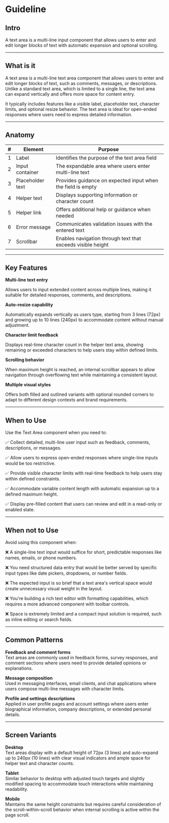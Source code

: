 # Guideline

## Intro
A text area is a multi-line input component that allows users to enter and edit longer blocks of text with automatic expansion and optional scrolling.

---

## What is it
A text area is a multi-line text area component that allows users to enter and edit longer blocks of text, such as comments, messages, or descriptions. Unlike a standard text area, which is limited to a single line, the text area can expand vertically and offers more space for content entry.

It typically includes features like a visible label, placeholder text, character limits, and optional resize behavior. The text area is ideal for open-ended responses where users need to express detailed information.

---

## Anatomy

| # | Element | Purpose |
|---|---------|---------|
| 1 | Label | Identifies the purpose of the text area field |
| 2 | Input container | The expandable area where users enter multi-line text |
| 3 | Placeholder text | Provides guidance on expected input when the field is empty |
| 4 | Helper text | Displays supporting information or character count |
| 5 | Helper link | Offers additional help or guidance when needed |
| 6 | Error message | Communicates validation issues with the entered text |
| 7 | Scrollbar | Enables navigation through text that exceeds visible height |

---

## Key Features

**Multi-line text entry**

Allows users to input extended content across multiple lines, making it suitable for detailed responses, comments, and descriptions.

**Auto-resize capability**

Automatically expands vertically as users type, starting from 3 lines (72px) and growing up to 10 lines (240px) to accommodate content without manual adjustment.

**Character limit feedback**

Displays real-time character count in the helper text area, showing remaining or exceeded characters to help users stay within defined limits.

**Scrolling behavior**

When maximum height is reached, an internal scrollbar appears to allow navigation through overflowing text while maintaining a consistent layout.

**Multiple visual styles**

Offers both filled and outlined variants with optional rounded corners to adapt to different design contexts and brand requirements.

---

## When to Use

Use the Text Area component when you need to:

✅ Collect detailed, multi-line user input such as feedback, comments, descriptions, or messages.

✅ Allow users to express open-ended responses where single-line inputs would be too restrictive.

✅ Provide visible character limits with real-time feedback to help users stay within defined constraints.

✅ Accommodate variable content length with automatic expansion up to a defined maximum height.

✅ Display pre-filled content that users can review and edit in a read-only or enabled state.

---

## When not to Use

Avoid using this component when:

❌ A single-line text input would suffice for short, predictable responses like names, emails, or phone numbers.

❌ You need structured data entry that would be better served by specific input types like date pickers, dropdowns, or number fields.

❌ The expected input is so brief that a text area's vertical space would create unnecessary visual weight in the layout.

❌ You're building a rich text editor with formatting capabilities, which requires a more advanced component with toolbar controls.

❌ Space is extremely limited and a compact input solution is required, such as inline editing or search fields.

---

## Common Patterns

**Feedback and comment forms**  
Text areas are commonly used in feedback forms, survey responses, and comment sections where users need to provide detailed opinions or explanations.

**Message composition**  
Used in messaging interfaces, email clients, and chat applications where users compose multi-line messages with character limits.

**Profile and settings descriptions**  
Applied in user profile pages and account settings where users enter biographical information, company descriptions, or extended personal details.

---

## Screen Variants

**Desktop**  
Text areas display with a default height of 72px (3 lines) and auto-expand up to 240px (10 lines) with clear visual indicators and ample space for helper text and character counts.

**Tablet**  
Similar behavior to desktop with adjusted touch targets and slightly modified spacing to accommodate touch interactions while maintaining readability.

**Mobile**  
Maintains the same height constraints but requires careful consideration of the scroll-within-scroll behavior when internal scrolling is active within the page scroll.